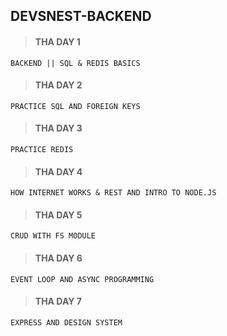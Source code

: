 ## DEVSNEST-BACKEND

> #### THA DAY 1
`BACKEND || SQL & REDIS BASICS`

> #### THA DAY 2 
`PRACTICE SQL AND FOREIGN KEYS`

> #### THA DAY 3
`PRACTICE REDIS`

> #### THA DAY 4
`HOW INTERNET WORKS & REST AND INTRO TO NODE.JS`

> #### THA DAY 5
`CRUD WITH FS MODULE`

> #### THA DAY 6
`EVENT LOOP AND ASYNC PROGRAMMING`

> #### THA DAY 7
`EXPRESS AND DESIGN SYSTEM`

